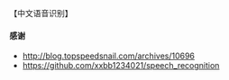 【中文语音识别】

#### 感谢

- <http://blog.topspeedsnail.com/archives/10696>
- <https://github.com/xxbb1234021/speech_recognition>

